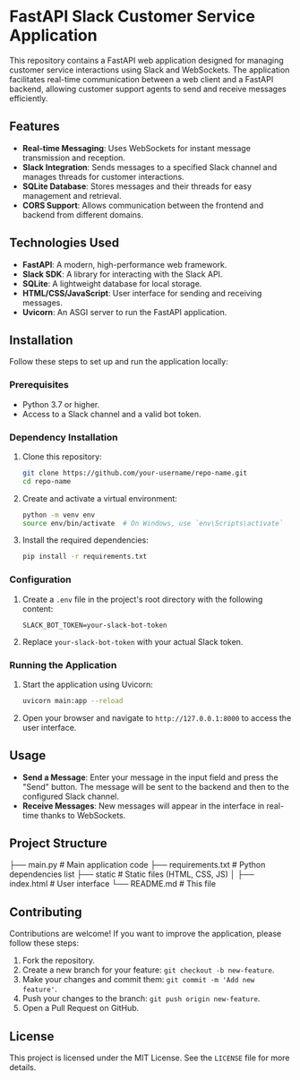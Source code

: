 # FastAPI Slack Customer Service Application

This repository contains a FastAPI web application designed for managing customer service interactions using Slack and WebSockets. The application facilitates real-time communication between a web client and a FastAPI backend, allowing customer support agents to send and receive messages efficiently.

## Features

- **Real-time Messaging**: Uses WebSockets for instant message transmission and reception.
- **Slack Integration**: Sends messages to a specified Slack channel and manages threads for customer interactions.
- **SQLite Database**: Stores messages and their threads for easy management and retrieval.
- **CORS Support**: Allows communication between the frontend and backend from different domains.

## Technologies Used

- **FastAPI**: A modern, high-performance web framework.
- **Slack SDK**: A library for interacting with the Slack API.
- **SQLite**: A lightweight database for local storage.
- **HTML/CSS/JavaScript**: User interface for sending and receiving messages.
- **Uvicorn**: An ASGI server to run the FastAPI application.

## Installation

Follow these steps to set up and run the application locally:

### Prerequisites

- Python 3.7 or higher.
- Access to a Slack channel and a valid bot token.

### Dependency Installation

1. Clone this repository:

    ```bash
    git clone https://github.com/your-username/repo-name.git
    cd repo-name
    ```

2. Create and activate a virtual environment:

    ```bash
    python -m venv env
    source env/bin/activate  # On Windows, use `env\Scripts\activate`
    ```

3. Install the required dependencies:

    ```bash
    pip install -r requirements.txt
    ```

### Configuration

1. Create a `.env` file in the project's root directory with the following content:

    ```
    SLACK_BOT_TOKEN=your-slack-bot-token
    ```

2. Replace `your-slack-bot-token` with your actual Slack token.

### Running the Application

1. Start the application using Uvicorn:

    ```bash
    uvicorn main:app --reload
    ```

2. Open your browser and navigate to `http://127.0.0.1:8000` to access the user interface.

## Usage

- **Send a Message**: Enter your message in the input field and press the "Send" button. The message will be sent to the backend and then to the configured Slack channel.
- **Receive Messages**: New messages will appear in the interface in real-time thanks to WebSockets.

## Project Structure

├── main.py # Main application code
├── requirements.txt # Python dependencies list
├── static # Static files (HTML, CSS, JS)
│ ├── index.html # User interface
└── README.md # This file


## Contributing

Contributions are welcome! If you want to improve the application, please follow these steps:

1. Fork the repository.
2. Create a new branch for your feature: `git checkout -b new-feature`.
3. Make your changes and commit them: `git commit -m 'Add new feature'`.
4. Push your changes to the branch: `git push origin new-feature`.
5. Open a Pull Request on GitHub.

## License

This project is licensed under the MIT License. See the `LICENSE` file for more details.

